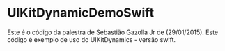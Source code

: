# UIKitDynamicDemoSwift
Este é o código da palestra de Sebastião Gazolla Jr de (29/01/2015). Este código é exemplo de uso do UIKitDynamics - versão swift.
